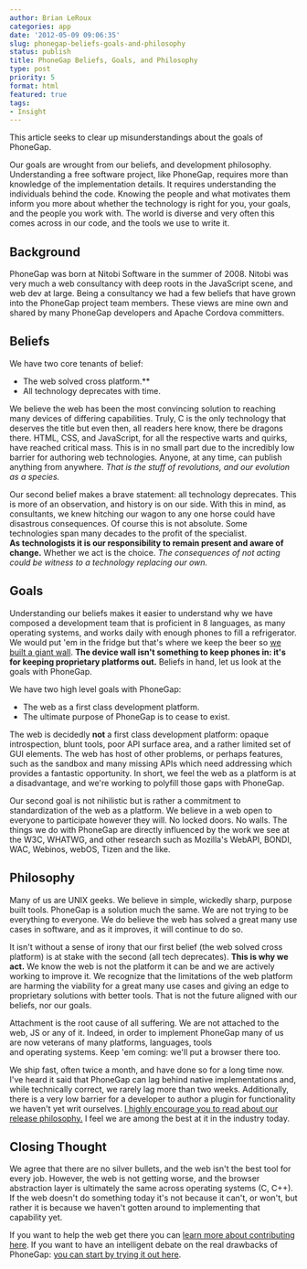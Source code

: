 ```yaml
---
author: Brian LeRoux
categories: app
date: '2012-05-09 09:06:35'
slug: phonegap-beliefs-goals-and-philosophy
status: publish
title: PhoneGap Beliefs, Goals, and Philosophy
type: post
priority: 5
format: html
featured: true
tags:
- Insight
---
```


This article seeks to clear up misunderstandings about the goals of PhoneGap.

Our goals are wrought from our beliefs, and development philosophy. Understanding a free software project, like PhoneGap, requires more than knowledge of the implementation details. It requires understanding the individuals behind the code. Knowing the people and what motivates them inform you more about whether the technology is right for you, your goals, and the people you work with. The world is diverse and very often this comes across in our code, and the tools we use to write it.

## Background

PhoneGap was born at Nitobi Software in the summer of 2008\. Nitobi was very much a web consultancy with deep roots in the JavaScript scene, and web dev at large. Being a consultancy we had a few beliefs that have grown into the PhoneGap project team members. These views are mine own and shared by many PhoneGap developers and Apache Cordova committers.

## Beliefs

We have two core tenants of belief:

* The web solved cross platform.**
* All technology deprecates with time.

We believe the web has been the most convincing solution to reaching many devices of differing capabilities. Truly, C is the only technology that deserves the title but even then, all readers here know, there be dragons there. HTML, CSS, and JavaScript, for all the respective warts and quirks, have reached critical mass. This is in no small part due to the incredibly low barrier for authoring web technologies. Anyone, at any time, can publish anything from anywhere. _That is the stuff of revolutions, and our evolution as a species._

Our second belief makes a brave statement: all technology deprecates. This is more of an observation, and history is on our side. With this in mind, as consultants, we knew hitching our wagon to any one horse could have disastrous consequences. Of course this is not absolute. Some technologies span many decades to the profit of the specialist. **As technologists it is our responsibility to remain present and aware of change.** Whether we act is the choice. _The consequences of not acting could be witness to a technology replacing our own._

## Goals

Understanding our beliefs makes it easier to understand why we have composed a development team that is proficient in 8 languages, as many operating systems, and works daily with enough phones to fill a refrigerator. We would put 'em in the fridge but that's where we keep the beer so [we built a giant wall](http://phonegap.com/2012/03/29/phonegaps-new-device-wall/). **The device wall isn't something to keep phones in: it's for keeping proprietary platforms out.** Beliefs in hand, let us look at the goals with PhoneGap.

We have two high level goals with PhoneGap:

* The web as a first class development platform.
* The ultimate purpose of PhoneGap is to cease to exist.

The web is decidedly **not** a first class development platform: opaque introspection, blunt tools, poor API surface area, and a rather limited set of GUI elements. The web has host of other problems, or perhaps features, such as the sandbox and many missing APIs which need addressing which provides a fantastic opportunity. In short, we feel the web as a platform is at a disadvantage, and we're working to polyfill those gaps with PhoneGap.

Our second goal is not nihilistic but is rather a commitment to standardization of the web as a platform. We believe in a web open to everyone to participate however they will. No locked doors. No walls. The things we do with PhoneGap are directly influenced by the work we see at the W3C, WHATWG, and other research such as Mozilla's WebAPI, BONDI, WAC, Webinos, webOS, Tizen and the like.

## Philosophy

Many of us are UNIX geeks. We believe in simple, wickedly sharp, purpose built tools. PhoneGap is a solution much the same. We are not trying to be everything to everyone. We do believe the web has solved a great many use cases in software, and as it improves, it will continue to do so.

It isn't without a sense of irony that our first belief (the web solved cross platform) is at stake with the second (all tech deprecates). **This is why we act.** We know the web is not the platform it can be and we are actively working to improve it. We recognize that the limitations of the web platform are harming the viability for a great many use cases and giving an edge to proprietary solutions with better tools. That is not the future aligned with our beliefs, nor our goals.

Attachment is the root cause of all suffering. We are not attached to the web, JS or any of it. Indeed, in order to implement PhoneGap many of us are now veterans of many platforms, languages, tools and operating systems. Keep 'em coming: we'll put a browser there too.

We ship fast, often twice a month, and have done so for a long time now. I've heard it said that PhoneGap can lag behind native implementations and, while technically correct, we rarely lag more than two weeks. Additionally, there is a very low barrier for a developer to author a plugin for functionality we haven't yet writ ourselves. [I highly encourage you to read about our release philosophy.](http://phonegap.com/2012/04/12/rolling-releases-how-apache-cordova-becomes-phonegap-and-why/) I feel we are among the best at it in the industry today.

## Closing Thought

We agree that there are no silver bullets, and the web isn't the best tool for every job. However, the web is not getting worse, and the browser abstraction layer is ultimately the same across operating systems (C, C++). If the web doesn't do something today it's not because it can't, or won't, but rather it is because we haven't gotten around to implementing that capability yet.

If you want to help the web get there you can [learn more about contributing here](http://cordova.io). If you want to have an intelligent debate on the real drawbacks of PhoneGap: [you can start by trying it out here](http://phonegap.com/download).
